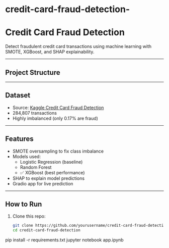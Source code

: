 # credit-card-fraud-detection-
#  Credit Card Fraud Detection

Detect fraudulent credit card transactions using machine learning with SMOTE, XGBoost, and SHAP explainability.

---

##  Project Structure

---

##  Dataset

- Source: [Kaggle Credit Card Fraud Detection](https://www.kaggle.com/datasets/mlg-ulb/creditcardfraud)
- 284,807 transactions
- Highly imbalanced (only 0.17% are fraud)

---

##  Features

- SMOTE oversampling to fix class imbalance
- Models used:
  - Logistic Regression (baseline)
  - Random Forest
  - ✅ XGBoost (best performance)
- SHAP to explain model predictions
- Gradio app for live prediction

---

##  How to Run

1. Clone this repo:
   ```bash
   git clone https://github.com/yourusername/credit-card-fraud-detection.git
   cd credit-card-fraud-detection
pip install -r requirements.txt
jupyter notebook app.ipynb


